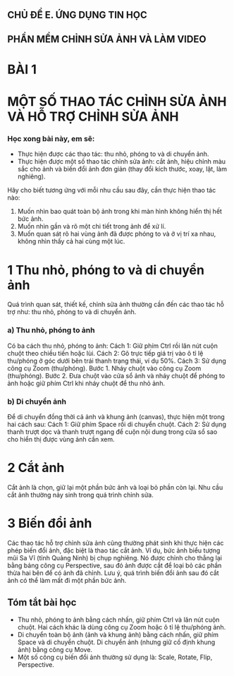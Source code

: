 ## CHỦ ĐỀ E. ỨNG DỤNG TIN HỌC
## PHẦN MỀM CHỈNH SỬA ẢNH VÀ LÀM VIDEO

# BÀI 1
# MỘT SỐ THAO TÁC CHỈNH SỬA ẢNH VÀ HỖ TRỢ CHỈNH SỬA ẢNH

### Học xong bài này, em sẽ:

- Thực hiện được các thao tác: thu nhỏ, phóng to và di chuyển ảnh.
- Thực hiện được một số thao tác chỉnh sửa ảnh: cắt ảnh, hiệu chỉnh màu sắc cho ảnh và biến đổi ảnh đơn giản (thay đổi kích thước, xoay, lật, làm nghiêng).

Hãy cho biết tương ứng với mỗi nhu cầu sau đây, cần thực hiện thao tác nào:
1) Muốn nhìn bao quát toàn bộ ảnh trong khi màn hình không hiển thị hết bức ảnh.
2) Muốn nhìn gần và rõ một chi tiết trong ảnh để xử lí.
3) Muốn quan sát rõ hai vùng ảnh đã được phóng to và ở vị trí xa nhau, không nhìn thấy cả hai cùng một lúc.

# 1 Thu nhỏ, phóng to và di chuyển ảnh

Quá trình quan sát, thiết kế, chỉnh sửa ảnh thường cần đến các thao tác hỗ trợ như: thu nhỏ, phóng to và di chuyển ảnh.

### a) Thu nhỏ, phóng to ảnh

Có ba cách thu nhỏ, phóng to ảnh:
Cách 1: Giữ phím Ctrl rồi lăn nút cuộn chuột theo chiều tiến hoặc lùi.
Cách 2: Gõ trực tiếp giá trị vào ô tỉ lệ thu/phóng ở góc dưới bên trái thanh trạng thái, ví dụ 50%.
Cách 3: Sử dụng công cụ Zoom (thu/phóng).
Bước 1. Nháy chuột vào công cụ Zoom (thu/phóng).
Bước 2. Đưa chuột vào cửa sổ ảnh và nháy chuột để phóng to ảnh hoặc giữ phím Ctrl khi nháy chuột để thu nhỏ ảnh.

### b) Di chuyển ảnh

Để di chuyển đồng thời cả ảnh và khung ảnh (canvas), thực hiện một trong hai cách sau:
Cách 1: Giữ phím Space rồi di chuyển chuột.
Cách 2: Sử dụng thanh trượt dọc và thanh trượt ngang để cuộn nội dung trong cửa sổ sao cho hiển thị được vùng ảnh cần xem.

# 2 Cắt ảnh

Cắt ảnh là chọn, giữ lại một phần bức ảnh và loại bỏ phần còn lại. Nhu cầu cắt ảnh thường nảy sinh trong quá trình chỉnh sửa.

# 3 Biến đổi ảnh

Các thao tác hỗ trợ chỉnh sửa ảnh cũng thường phát sinh khi thực hiện các phép biến đổi ảnh, đặc biệt là thao tác cắt ảnh. Ví dụ, bức ảnh biểu tượng mũi Sa Vĩ (tỉnh Quảng Ninh) bị chụp nghiêng. Nó được chỉnh cho thẳng lại bằng bảng công cụ Perspective, sau đó ảnh được cắt để loại bỏ các phần thừa hai bên để có ảnh đã chỉnh. Lưu ý, quá trình biến đổi ảnh sau đó cắt ảnh có thể làm mất đi một phần bức ảnh.

## Tóm tắt bài học

- Thu nhỏ, phóng to ảnh bằng cách nhấn, giữ phím Ctrl và lăn nút cuộn chuột. Hai cách khác là dùng công cụ Zoom hoặc ô tỉ lệ thu/phóng ảnh.
- Di chuyển toàn bộ ảnh (ảnh và khung ảnh) bằng cách nhấn, giữ phím Space và di chuyển chuột. Di chuyển ảnh (nhưng giữ cố định khung ảnh) bằng công cụ Move.
- Một số công cụ biến đổi ảnh thường sử dụng là: Scale, Rotate, Flip, Perspective.
